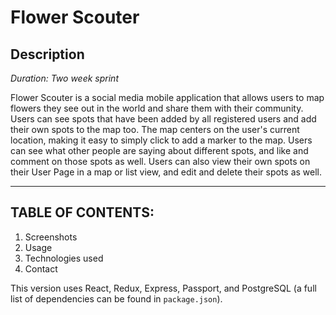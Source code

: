 
# Flower Scouter

## Description

_Duration: Two week sprint_

Flower Scouter is a social media mobile application that allows users to map flowers they see out in the world and share them with their community. Users can see spots that have been added by all registered users and add their own spots to the map too. The map centers on the user's current location, making it easy to simply click to add a marker to the map. Users can see what other people are saying about different spots, and like and comment on those spots as well. Users can also view their own spots on their User Page in a map or list view, and edit and delete their spots as well. 


---
## **TABLE OF CONTENTS:**
1. Screenshots 
1. Usage
1. Technologies used
1. Contact




This version uses React, Redux, Express, Passport, and PostgreSQL (a full list of dependencies can be found in `package.json`).

